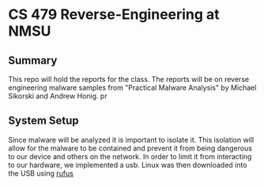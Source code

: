 # CS 479 Reverse-Engineering at NMSU
## Summary
This repo will hold the reports for the class. The reports will be on reverse engineering malware samples from "Practical Malware Analysis" by Michael Sikorski and Andrew Honig. 
pr
## System Setup
Since malware will be analyzed it is important to isolate it. This isolation will allow for the malware to be contained and prevent it from being dangerous to our device and others on the network. In order to limit it from interacting to our hardware, we implemented a usb. Linux was then downloaded into the USB using [rufus](https://rufus.ie/en/) 
